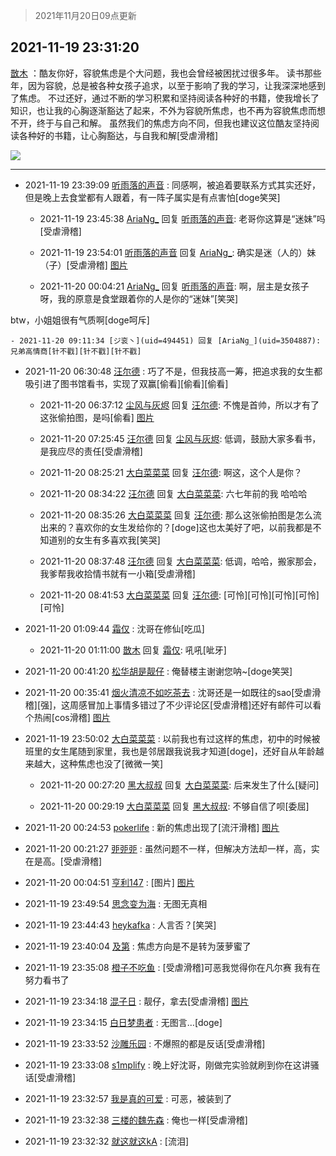 > 2021年11月20日09点更新
<link rel="stylesheet" href="https://cdn.jsdelivr.net/gh/taotie6/sampleJSON@main/css/photo_show.css">
<meta name="referrer" content="no-referrer" />


 ## 2021-11-19 23:31:20 

 [㪚木](https://www.coolapk.com/feed/31586562?shareKey=NTQ4ODgyMTM2ZGNmNjE5N2M5Yzk~) ：酷友你好，容貌焦虑是个大问题，我也会曾经被困扰过很多年。
读书那些年，因为容貌，总是被各种女孩子追求，以至于影响了我的学习，让我深深地感到了焦虑。
不过还好，通过不断的学习积累和坚持阅读各种好的书籍，使我增长了知识，也让我的心胸逐渐豁达了起来，不外为容貌所焦虑<!--break-->，也不再为容貌焦虑而想不开，终于与自己和解。
虽然我们的焦虑方向不同，但我也建议这位酷友坚持阅读各种好的书籍，让心胸豁达，与自我和解[受虐滑稽] 

<div class="album">
<img class="img-item" src="http://image.coolapk.com/feed/2019/0414/11/1081091_1555210962_859@350x178.gif" />
</div>

 ------- 

- 2021-11-19 23:39:09 [听雨落的声音](uid=3650984) : 同感啊，被追着要联系方式其实还好，但是晚上去食堂都有人跟着，有一阵子属实是有点害怕[doge笑哭] 

    - 2021-11-19 23:45:38 [AriaNg_](uid=3504887) 回复 [听雨落的声音](uid=3650984): 老哥你这算是“迷妹”吗[受虐滑稽] 

    - 2021-11-19 23:54:01 [听雨落的声音](uid=3650984) 回复 [AriaNg_](uid=3504887): 确实是迷（人的）妹（子）[受虐滑稽] [图片](http://image.coolapk.com/feed/2021/1119/23/3650984_8a9f2f67_7239_5034_316@2350x2350.jpeg)

    - 2021-11-20 00:04:21 [AriaNg_](uid=3504887) 回复 [听雨落的声音](uid=3650984): 啊，层主是女孩子呀，我的原意是食堂跟着你的人是你的“迷妹”[笑哭]

btw，小姐姐很有气质啊[doge呵斥] 

    - 2021-11-20 09:11:34 [ジ衮丶](uid=494451) 回复 [AriaNg_](uid=3504887): 兄弟高情商[针不戳][针不戳][针不戳] 

- 2021-11-20 06:30:48 [汪尔德](uid=1595236) : 巧了不是，但我技高一筹，把追求我的女生都吸引进了图书馆看书，实现了双赢[偷看][偷看][偷看] 

    - 2021-11-20 06:37:12 [尘风与灰烬](uid=15331663) 回复 [汪尔德](uid=1595236): 不愧是首帅，所以才有了这张偷拍图，是吗[偷看] [图片](http://image.coolapk.com/feed/2021/1120/06/15331663_f55c9da4_1431_5396_114@640x854.jpeg)

    - 2021-11-20 07:25:45 [汪尔德](uid=1595236) 回复 [尘风与灰烬](uid=15331663): 低调，鼓励大家多看书，是我应尽的责任[受虐滑稽] 

    - 2021-11-20 08:25:21 [大白菜菜菜](uid=2081020) 回复 [汪尔德](uid=1595236): 啊这，这个人是你？ 

    - 2021-11-20 08:34:22 [汪尔德](uid=1595236) 回复 [大白菜菜菜](uid=2081020): 六七年前的我 哈哈哈 

    - 2021-11-20 08:35:26 [大白菜菜菜](uid=2081020) 回复 [汪尔德](uid=1595236): 那么这张偷拍图是怎么流出来的？喜欢你的女生发给你的？[doge]这也太美好了吧，以前我都是不知道别的女生有多喜欢我[笑哭] 

    - 2021-11-20 08:37:48 [汪尔德](uid=1595236) 回复 [大白菜菜菜](uid=2081020): 低调，哈哈，搬家那会，我爹帮我收拾情书就有一小箱[受虐滑稽] 

    - 2021-11-20 08:41:53 [大白菜菜菜](uid=2081020) 回复 [汪尔德](uid=1595236): [可怜][可怜][可怜][可怜][可怜] 

- 2021-11-20 01:09:44 [霜仅](uid=1386953) : 沈哥在修仙[吃瓜] 

    - 2021-11-20 01:11:00 [㪚木](uid=1081091) 回复 [霜仅](uid=1386953): 吼吼[呲牙] 

- 2021-11-20 00:41:20 [松华胡是靓仔](uid=692318) : 俺替楼主谢谢您呐~[doge笑哭] 

- 2021-11-20 00:35:41 [烟火清凉不如吃茶去](uid=4279524) : 沈哥还是一如既往的sao[受虐滑稽][强]，这周感冒加上事情多错过了不少评论区[受虐滑稽]还好有邮件可以看个热闹[cos滑稽] [图片](http://image.coolapk.com/feed/2021/1120/00/4279524_b0865c90_9740_2561_764@300x300.gif)

- 2021-11-19 23:50:02 [大白菜菜菜](uid=2081020) : 以前我也有过这样的焦虑，初中的时候被班里的女生尾随到家里，我也是邻居跟我说我才知道[doge]，还好自从年龄越来越大，这种焦虑也没了[微微一笑] 

    - 2021-11-20 00:27:20 [黑大叔叔](uid=1325252) 回复 [大白菜菜菜](uid=2081020): 后来发生了什么[疑问] 

    - 2021-11-20 00:29:19 [大白菜菜菜](uid=2081020) 回复 [黑大叔叔](uid=1325252): 不够自信了呗[委屈] 

- 2021-11-20 00:24:53 [pokerlife](uid=575409) : 新的焦虑出现了[流汗滑稽] [图片](http://image.coolapk.com/feed/2018/1121/14/1674439_1542782536_8084@320x182.gif)

- 2021-11-20 00:21:27 [戼戼戼](uid=4044548) : 虽然问题不一样，但解决方法却一样，高，实在是高。[受虐滑稽] 

- 2021-11-20 00:04:51 [亨利147](uid=2147238) : [图片] [图片](http://image.coolapk.com/feed/2021/1118/18/1257052_f6e23215_1616_4378_4@198x198.jpeg)

- 2021-11-19 23:49:54 [思念变为海](uid=3297485) : 无图无真相 

- 2021-11-19 23:44:43 [heykafka](uid=929692) : 人言否？[笑哭] 

- 2021-11-19 23:40:04 [及第](uid=1119990) : 焦虑方向是不是转为菠萝蜜了 

- 2021-11-19 23:35:08 [橙子不吃鱼](uid=2106854) : [受虐滑稽]可恶我觉得你在凡尔赛 我有在努力看书了 

- 2021-11-19 23:34:18 [混子日](uid=1878276) : 靓仔，拿去[受虐滑稽] [图片](http://image.coolapk.com/feed/2021/1108/09/2276941_0f98c36a_6399_9257@296x296.jpeg)

- 2021-11-19 23:34:15 [白日梦患者](uid=533502) : 无图言…[doge] 

- 2021-11-19 23:33:52 [沙雕乐园](uid=2447129) : 不爆照的都是反话[受虐滑稽] 

- 2021-11-19 23:33:08 [s1mplify](uid=1732022) : 晚上好沈哥，刚做完实验就刷到你在这讲骚话[受虐滑稽] 

- 2021-11-19 23:32:57 [我是真的可爱](uid=731138) : 可恶，被装到了 

- 2021-11-19 23:32:38 [三楼的魏先森](uid=3716718) : 俺也一样[受虐滑稽] 

- 2021-11-19 23:32:32 [就这就这kA](uid=12321265) : [流泪] 

